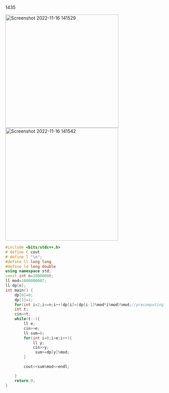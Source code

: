 1435


<img width="353" alt="Screenshot 2022-11-16 141529" src="https://user-images.githubusercontent.com/100711675/202132006-01f4cf17-bef5-44bf-879d-01dd975ae2ba.png">

<img width="352" alt="Screenshot 2022-11-16 141542" src="https://user-images.githubusercontent.com/100711675/202132124-a889caca-5841-421c-acc1-f56c04918f15.png">

```c++
#include <bits/stdc++.h>
# define C cout
# define l "\n";
#define ll long long 
#define ld long double 
using namespace std;
const int n=10000000;
ll mod=1000000007;
ll dp[n];
int main() {
    dp[0]=0;
    dp[1]=1;
    for(int i=2;i<=n;i++)dp[i]=(dp[i-1]%mod*i%mod)%mod;//precomputing
	int t;
	cin>>t;
	while(t--){
	    ll e;
	    cin>>e;
        ll sum=0;
        for(int i=0;i<e;i++){
            ll y;
            cin>>y;
             sum+=dp[y]%mod;
        }
       
        cout<<sum%mod<<endl;

	}
	return 0;
}

```
